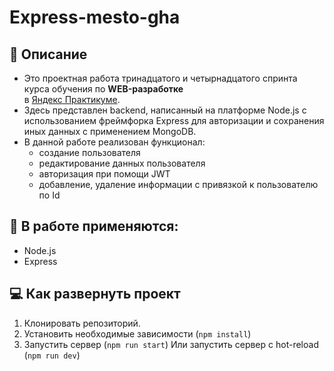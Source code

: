 # Express-mesto-gha

## :scroll: Описание
* Это проектная работа тринадцатого и четырнадцатого спринта курса обучения по __WEB-разработке__  
в [Яндекс Практикуме](https://practicum.yandex.ru/).
* Здесь представлен backend, написанный на платформе Node.js с использованием фреймфорка Express для авторизации и сохранения иных данных с применением MongoDB.
* В данной работе реализован функционал:
  * создание пользователя
  * редактирование данных пользователя
  * авторизация при помощи JWT
  * добавление, удаление информации с привязкой к пользователю по Id

## :toolbox: В работе применяются:
* Node.js
* Express

## :computer: Как развернуть проект
1. Клонировать репозиторий.
2. Установить необходимые зависимости (`npm install`)
3. Запустить сервер (`npm run start`)
Или запустить сервер с hot-reload (`npm run dev`)
